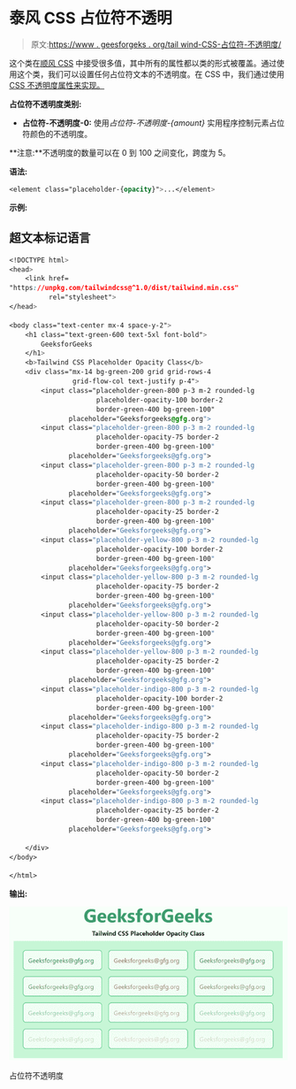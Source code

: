 # 泰风 CSS 占位符不透明

> 原文:[https://www . geesforgeks . org/tail wind-CSS-占位符-不透明度/](https://www.geeksforgeeks.org/tailwind-css-placeholder-opacity/)

这个类在[顺风 CSS](https://www.geeksforgeeks.org/css-tailwind-introduction/) 中接受很多值，其中所有的属性都以类的形式被覆盖。通过使用这个类，我们可以设置任何占位符文本的不透明度。在 CSS 中，我们通过使用 [CSS 不透明度属性来实现。](https://www.geeksforgeeks.org/css-opacity-transparency/)

**占位符不透明度类别:**

*   **占位符-不透明度-0:** 使用*占位符-不透明度-{amount}* 实用程序控制元素占位符颜色的不透明度。

**注意:**不透明度的数量可以在 0 到 100 之间变化，跨度为 5。

**语法:**

```css
<element class="placeholder-{opacity}">...</element>
```

**示例:**

## 超文本标记语言

```css
<!DOCTYPE html> 
<head> 
    <link href=
"https://unpkg.com/tailwindcss@^1.0/dist/tailwind.min.css" 
          rel="stylesheet"> 
</head> 

<body class="text-center mx-4 space-y-2"> 
    <h1 class="text-green-600 text-5xl font-bold">
        GeeksforGeeks
    </h1> 
    <b>Tailwind CSS Placeholder Opacity Class</b> 
    <div class="mx-14 bg-green-200 grid grid-rows-4
                grid-flow-col text-justify p-4">
        <input class="placeholder-green-800 p-3 m-2 rounded-lg 
                      placeholder-opacity-100 border-2 
                      border-green-400 bg-green-100" 
               placeholder="Geeksforgeeks@gfg.org">
        <input class="placeholder-green-800 p-3 m-2 rounded-lg 
                      placeholder-opacity-75 border-2 
                      border-green-400 bg-green-100" 
               placeholder="Geeksforgeeks@gfg.org">
        <input class="placeholder-green-800 p-3 m-2 rounded-lg 
                      placeholder-opacity-50 border-2 
                      border-green-400 bg-green-100" 
               placeholder="Geeksforgeeks@gfg.org">
        <input class="placeholder-green-800 p-3 m-2 rounded-lg 
                      placeholder-opacity-25 border-2 
                      border-green-400 bg-green-100" 
               placeholder="Geeksforgeeks@gfg.org">
        <input class="placeholder-yellow-800 p-3 m-2 rounded-lg 
                      placeholder-opacity-100 border-2 
                      border-green-400 bg-green-100" 
               placeholder="Geeksforgeeks@gfg.org">
        <input class="placeholder-yellow-800 p-3 m-2 rounded-lg 
                      placeholder-opacity-75 border-2
                      border-green-400 bg-green-100" 
               placeholder="Geeksforgeeks@gfg.org">
        <input class="placeholder-yellow-800 p-3 m-2 rounded-lg 
                      placeholder-opacity-50 border-2 
                      border-green-400 bg-green-100" 
               placeholder="Geeksforgeeks@gfg.org">
        <input class="placeholder-yellow-800 p-3 m-2 rounded-lg 
                      placeholder-opacity-25 border-2 
                      border-green-400 bg-green-100" 
               placeholder="Geeksforgeeks@gfg.org">
        <input class="placeholder-indigo-800 p-3 m-2 rounded-lg 
                      placeholder-opacity-100 border-2 
                      border-green-400 bg-green-100" 
               placeholder="Geeksforgeeks@gfg.org">
        <input class="placeholder-indigo-800 p-3 m-2 rounded-lg 
                      placeholder-opacity-75 border-2 
                      border-green-400 bg-green-100" 
               placeholder="Geeksforgeeks@gfg.org">
        <input class="placeholder-indigo-800 p-3 m-2 rounded-lg 
                      placeholder-opacity-50 border-2 
                      border-green-400 bg-green-100" 
               placeholder="Geeksforgeeks@gfg.org">
        <input class="placeholder-indigo-800 p-3 m-2 rounded-lg 
                      placeholder-opacity-25 border-2 
                      border-green-400 bg-green-100" 
               placeholder="Geeksforgeeks@gfg.org">

    </div>
</body> 

</html> 
```

**输出:**

![](img/0f95af450627cf1699652d28cf9d65d5.png)

占位符不透明度